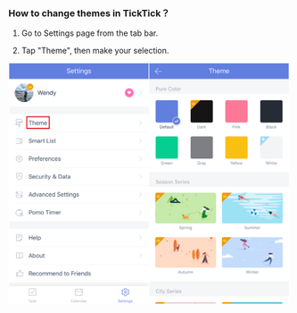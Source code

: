 ### How to change themes in TickTick？

1. Go to Settings page from the tab bar.

2. Tap "Theme", then make your selection.


![](ios/4.1/4.1.9.png)